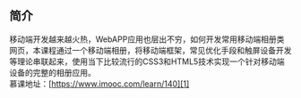 ## 简介
移动端开发越来越火热，WebAPP应用也层出不穷，如何开发常用移动端相册类网页，本课程通过一个移动端相册，将移动端框架，常见优化手段和触屏设备开发等理论串联起来，使用当下比较流行的CSS3和HTML5技术实现一个针对移动端设备的完整的相册应用。       
慕课地址：[https://www.imooc.com/learn/140][1]

[1]: https://www.imooc.com/learn/140
